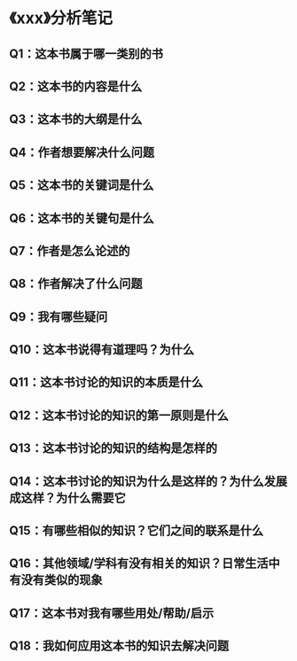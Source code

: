 # 《xxx》分析笔记

## Q1：这本书属于哪一类别的书

## Q2：这本书的内容是什么

## Q3：这本书的大纲是什么

## Q4：作者想要解决什么问题

## Q5：这本书的关键词是什么

## Q6：这本书的关键句是什么

## Q7：作者是怎么论述的

## Q8：作者解决了什么问题

## Q9：我有哪些疑问

## Q10：这本书说得有道理吗？为什么

## Q11：这本书讨论的知识的本质是什么

## Q12：这本书讨论的知识的第一原则是什么

## Q13：这本书讨论的知识的结构是怎样的

## Q14：这本书讨论的知识为什么是这样的？为什么发展成这样？为什么需要它

## Q15：有哪些相似的知识？它们之间的联系是什么

## Q16：其他领域/学科有没有相关的知识？日常生活中有没有类似的现象

## Q17：这本书对我有哪些用处/帮助/启示

## Q18：我如何应用这本书的知识去解决问题
